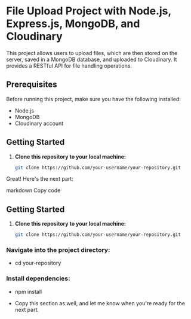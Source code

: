 # File Upload Project with Node.js, Express.js, MongoDB, and Cloudinary

This project allows users to upload files, which are then stored on the server, saved in a MongoDB database, and uploaded to Cloudinary. It provides a RESTful API for file handling operations.

## Prerequisites

Before running this project, make sure you have the following installed:

- Node.js
- MongoDB
- Cloudinary account

## Getting Started

1. **Clone this repository to your local machine:**

   ```bash
   git clone https://github.com/your-username/your-repository.git


Great! Here's the next part:

markdown
Copy code
## Getting Started

1. **Clone this repository to your local machine:**

   ```bash
   git clone https://github.com/your-username/your-repository.git

### Navigate into the project directory:

- cd your-repository

### Install dependencies:

- npm install


- Copy this section as well, and let me know when you're ready for the next part.